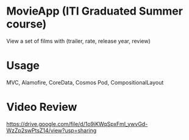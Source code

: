 # MovieApp (ITI Graduated Summer course)
View a set of films with (trailer, rate, release year, review)

# Usage
MVC, Alamofire, CoreData, Cosmos Pod, CompositionalLayout

# Video Review
https://drive.google.com/file/d/1o9iKWqSpxFmI_ywvGd-WzZp2swPtsZ14/view?usp=sharing

